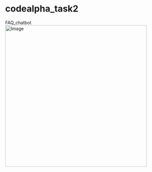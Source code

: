 # codealpha_task2
FAQ_chatbot
<img width="451" alt="Image" src="https://github.com/user-attachments/assets/255ffabe-0081-4282-a429-8cb2690a63f5" />
